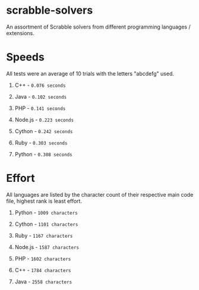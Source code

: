 # scrabble-solvers
An assortment of Scrabble solvers from different programming languages / extensions.

# Speeds
All tests were an average of 10 trials with the letters "abcdefg" used.

1. C++ - `0.076 seconds`

2. Java - `0.102 seconds`

3. PHP - `0.141 seconds`

4. Node.js - `0.223 seconds`

5. Cython - `0.242 seconds`

6. Ruby - `0.303 seconds`

7. Python - `0.308 seconds`

# Effort
All languages are listed by the character count of their respective main code file, highest rank is least effort.

1. Python - `1009 characters`

2. Cython - `1101 characters`

3. Ruby - `1167 characters`

4. Node.js - `1587 characters`

5. PHP - `1602 characters`

6. C++ - `1784 characters`

7. Java - `2558 characters`







